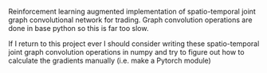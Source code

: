 Reinforcement learning augmented implementation of spatio-temporal joint graph convolutional network 
for trading. Graph convolution operations are done in base python so this is far too slow.

If I return to this project ever I should consider writing these spatio-temporal joint graph 
convolution operations in numpy and try to figure out how to calculate the gradients manually (i.e. make
a Pytorch module)
